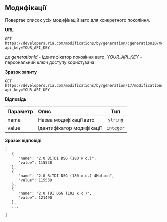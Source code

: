 ## Модифікації

Повертає список усіх модифікацій авто для конкретного покоління.

**URL**
```
GET https://developers.ria.com/modifications/by/generation/:generationID/modifications?api_key=YOUR_API_KEY
```
де *generationId* - ідентифікатор покоління авто, *YOUR_API_KEY* - персональний ключ доступу користувача.


**Зразок запиту**
```
GET https://developers.ria.com/modifications/by/generation/17/modifications?api_key=YOUR_API_KEY
```

**Відповідь**

<table>
<thead>
<tr>
<th style="text-align:left;">Параметр</th>
<th style="text-align:left;">Опис</th>
<th style="text-align:center;">Тип</th>
</tr>
</thead>
<tbody>
<tr>
<td style="text-align:left;">name</td>
<td style="text-align:left;">Назва модифікації авто</td>
<td style="text-align:center;"><code>string</code></td>
</tr>
<tr>
<td style="text-align:left;">value</td>
<td style="text-align:left;">Ідентифікатор модифікації</td>
<td style="text-align:center;"><code>integer</code></td>
</tr>
</tbody>
</table></div>
   

**Зразок відповіді**
```
[
   {
      "name": "2.0 BiTDI DSG (180 к.с.)",
      "value": 115538
   },
   {
      "name": "2.0 BiTDI DSG (180 к.с.) 4Motion",
      "value": 115539
   },
   {
      "name": "2.0 TDI DSG (102 к.с.)",
      "value": 121490
   },
   ...
   
]
```
